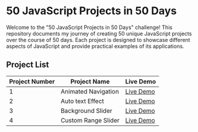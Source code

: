 
# 50 JavaScript Projects in 50 Days

Welcome to the "50 JavaScript Projects in 50 Days" challenge! This repository documents my journey of creating 50 unique JavaScript projects over the course of 50 days. Each project is designed to showcase different aspects of JavaScript and provide practical examples of its applications.

## Project List
| Project Number | Project Name | Live Demo |
|----------------|--------------|-----------|
| 1              | Animated Navigation | [Live Demo](https://6499c031625e160a3bc2efb1--incandescent-axolotl-810e70.netlify.app/) |
| 2              | Auto text Effect    | [Live Demo](https://649afe6522758800892fdfd7--resplendent-kelpie-b48687.netlify.app/) |
| 3              | Background Slider   | [Live Demo](https://luminous-khapse-1ba58f.netlify.app/) |
| 4              | Custom Range Slider | [Live Demo](https://649d802814d4fd06f21aa2bd--reliable-quokka-372b68.netlify.app/) |
